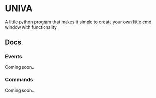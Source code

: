 # UNIVA
A little python program that makes it simple to create your own little cmd window with functionality

## Docs

### Events
Coming soon...

### Commands
Coming soon...